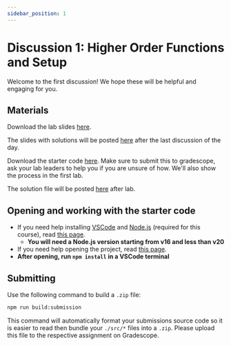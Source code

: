 ```yaml
---
sidebar_position: 1
---
```


# Discussion 1: Higher Order Functions and Setup

Welcome to the first discussion! We hope these will be helpful and engaging for you.

## Materials

Download the lab slides [here](https://github.com/umass-compsci-220/public-materials/raw/main/discussion/Lab%201%20-%20No%20Solutions.pptx.pdf).

The slides with solutions will be posted [here](https://github.com/umass-compsci-220/public-materials/raw/main/discussion/Lab%201%20-%20Solutions.pdf) after the last discussion of the day.

Download the starter code [here](https://github.com/umass-compsci-220/public-materials/raw/main/discussion/01-HOF.zip). Make sure to submit this to gradescope, ask your lab leaders to help you if you are unsure of how. We'll also show the process in the first lab.

The solution file will be posted [here](https://github.com/umass-compsci-220/public-materials/raw/main/discussion/lab1-solutions.ts) after lab.

## Opening and working with the starter code

- If you need help installing [VSCode](https://code.visualstudio.com/) and [Node.js](https://nodejs.org/) (required for this course), read [this page](/materials/tutorials/assignments/environment).
  - **You will need a Node.js version starting from v16 and less than v20**
- If you need help opening the project, read [this page](/materials/tutorials/assignments/opening-an-assignment).
- **After opening, run `npm install` in a VSCode terminal**

## Submitting

Use the following command to build a `.zip` file:

```sh
npm run build:submission
```

This command will automatically format your submissions source code so it is easier to read then bundle your `./src/*` files into a `.zip`. Please upload this file to the respective assignment on Gradescope.
